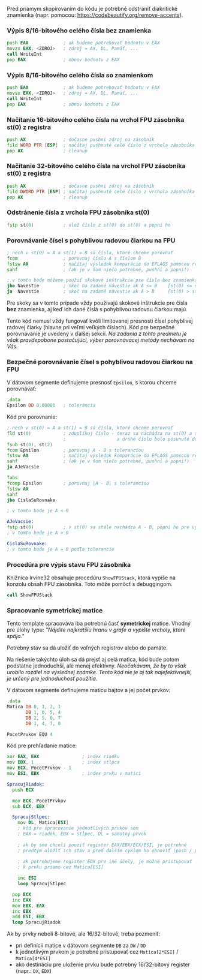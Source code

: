 Pred priamym skopírovaním do kódu je potrebné odstrániť diakritické znamienka (napr. pomocou: https://codebeautify.org/remove-accents).

### Výpis 8/16-bitového celého čísla bez znamienka

```asm
push EAX             ; ak budeme potrebovať hodnotu v EAX
movzx EAX, <ZDROJ>   ; zdroj = AX, DL, Pamäť, ...
call WriteInt
pop EAX              ; obnov hodnotu z EAX
```

### Výpis 8/16-bitového celého čísla so znamienkom

```asm
push EAX             ; ak budeme potrebovať hodnotu v EAX
movsx EAX, <ZDROJ>   ; zdroj = AX, DL, Pamäť, ...
call WriteInt
pop EAX              ; obnov hodnotu z EAX
```

### Načítanie 16-bitového celého čísla na vrchol FPU zásobníka st(0) z registra

```asm
push AX              ; dočasne pushni zdroj na zásobník
fild WORD PTR [ESP]  ; načítaj pushnuté celé číslo z vrchola zásobníka
pop AX               ; cleanup
```

### Načítanie 32-bitového celého čísla na vrchol FPU zásobníka st(0) z registra

```asm
push AX              ; dočasne pushni zdroj na zásobník
fild DWORD PTR [ESP] ; načítaj pushnuté celé číslo z vrchola zásobníka
pop AX               ; cleanup
```

### Odstránenie čísla z vrchola FPU zásobníka st(0)

```asm
fstp st(0)           ; ulož číslo z st(0) do st(0) a popni ho
```

### Porovnávanie čísel s pohyblivou radovou čiarkou na FPU

```asm
; nech v st(0) = A a st(1) = B sú čísla, ktoré chceme porovnať
fcom                 ; porovnaj číslo A s číslom B
fstsw AX             ; načítaj výsledok komparácie do EFLAGS pomocou registra AX
sahf                 ; (ak je v ňom niečo potrebné, pushni a popni!)

; v tomto bode môžeme použiť skokové inštrukcie pre čísla bez znamienka, napríklad:
jbe Navestie         ; skoč na zadané návestie ak A <= B    [st(0) <= st(1)]
ja  Navestie         ; skoč na zadané návestie ak A > B     [st(0) > st(1)]
```

Pre skoky sa v tomto prípade vždy používajú skokové inštrukcie pre čísla **bez** znamienka, aj keď ich dané číslá s pohyblivou radovou čiarkou majú.

Tento kód nemusí vždy fungovať kvôli limitovanej presnosti čísel pohyblivej radovej čiarky (hlavne pri veľmi veľkých číslach).
Kód pre bezpečné porovnávanie je uvedený v ďalšej sekcií.
*Na zadania z tohto predmetu je však pravdepobone postačujúci, výber porovnávacej metódy nechávam na Vás.*

### Bezpečné porovnávanie čísel s pohyblivou radovou čiarkou na FPU

V dátovom segmente definujeme presnosť `Epsilon`, s ktorou chceme porovnávať:
```asm
.data
Epsilon DD 0.00001   ; tolerancia
```

Kód pre porovnanie:
```asm
; nech v st(0) = A a st(1) = B sú čísla, ktoré chceme porovnať
fld st(0)            ; zduplikuj číslo - teraz sa nachádza na st(0) a st(1)
                     ;                   a druhé číslo bolo posunuté do st(2)
fsub st(0), st(2)
fcom Epsilon         ; porovnaj A - B s toleranciou
fstsw AX             ; načítaj výsledok komparácie do EFLAGS pomocou registra AX
sahf                 ; (ak je v ňom niečo potrebné, pushni a popni!)
ja AJeVacsie

fabs
fcomp Epsilon        ; porovnaj |A - B| s toleranciou
fstsw AX
sahf
jbe CislaSuRovnake

; v tomto bode je A < B

AJeVacsie:
fstp st(0)           ; v st(0) sa stále nachádza A - B, popni ho pre vyčistenie
; v tomto bode je A > B

CislaSuRovnake:
; v tomto bode je A = B podľa tolerancie
```

### Procedúra pre výpis stavu FPU zásobníka
Knižnica Irvine32 obsahuje procedúru `ShowFPUStack`, ktorá vypíše na konzolu obsah FPU zásobníka.
Toto môže pomôcť s debuggingom.

```asm
call ShowFPUStack
```

### Spracovanie symetrickej matice
Tento template spracováva iba potrebnú časť **symetrickej** matice. Vhodný pre úlohy typu: *"Nájdite najkratšiu hranu v grafe a vypíšte vrcholy, ktoré spája."*

Potrebný stav sa dá uložiť do voľných registrov alebo do pamäte.

Na riešenie takýchto úloh sa dá prejsť aj celá matica, kód bude potom podstatne jednoduchší, ale menej efektívny. *Neočakávam, že by to však urobilo rozdiel na výslednej známke. Tento kód nie je aj tak najefektívnejší, je určený pre jednoduchosť použitia.*

V dátovom segmente definujeme maticu bajtov a jej počet prvkov:
```asm
.data
Matica DB 0, 1, 2, 1
       DB 1, 0, 5, 4
       DB 2, 5, 0, 7
       DB 1, 4, 7, 0

PocetPrvkov EQU 4
```

Kód pre prehľadanie matice:
```asm
xor EAX, EAX                ; index riadku
mov EBX, 1                  ; index stlpca
mov ECX, PocetPrvkov - 1
mov ESI, EBX                ; index prvku v matici

SpracujRiadok:
  push ECX

  mov ECX, PocetPrvkov
  sub ECX, EBX

  SpracujStlpec:
    mov DL, Matica[ESI]
    ; kód pre spracovanie jednotlivých prvkov sem
    ; EAX = riadok, EBX = stĺpec, DL = samotný prvok
      
    ; ak by sme chceli pouziť register EAX/EBX/ECX/ESI, je potrebné
    ; predtým uložiť ich stav a pred ďalším cyklom ho obnoviť (push / pop)
    
    ; ak potrebujeme register EDX pre iné účely, je možné pristupovať
    ; k prvku priamo cez Matica[ESI]

    inc ESI
    loop SpracujStlpec

  pop ECX
  inc EAX
  mov EBX, EAX
  inc EBX
  add ESI, EBX
  loop SpracujRiadok
```

Ak by prvky neboli 8-bitové, ale 16/32-bitové, treba pozmeniť:
- pri definícií matice v dátovom segmente `DB` za `DW` / `DD`
- k jednotlivým prvkom je potrebné pristupovať cez `Matica[2*ESI]` / `Matica[4*ESI]`
- ako destináciu pre uloženie prvku bude potrebný 16/32-bitový register (napr.: `DX`, `EDX`)
